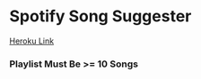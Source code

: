 # Spotify Song Suggester

[Heroku Link](https://buildweek-spotify.herokuapp.com/)

### Playlist Must Be >= 10 Songs
